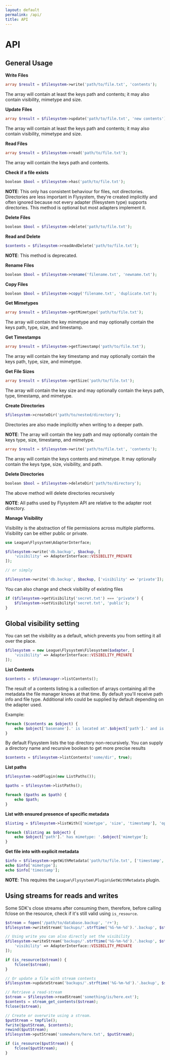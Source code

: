 ```yaml
---
layout: default
permalink: /api/
title: API
---
```


# API

## General Usage

__Write Files__

~~~ php
array $result = $filesystem->write('path/to/file.txt', 'contents');
~~~

The array will contain at least the keys path and contents; it may also
contain visibility, mimetype and size.


__Update Files__

~~~ php
array $result = $filesystem->update('path/to/file.txt', 'new contents');
~~~

The array will contain at least the keys path and contents; it may also
contain visibility, mimetype and size.


__Read Files__

~~~ php
array $result = $filesystem->read('path/to/file.txt');
~~~

The array will contain the keys path and contents.

__Check if a file exists__

~~~ php
boolean $bool = $filesystem->has('path/to/file.txt');
~~~

__NOTE__: This only has consistent behaviour for files, not directories. Directories
are less important in Flysystem, they're created implicitly and often ignored because
not every adapter (filesystem type) supports directories. This method is optional but
most adapters implement it.

__Delete Files__

~~~ php
boolean $bool = $filesystem->delete('path/to/file.txt');
~~~

__Read and Delete__

~~~ php
$contents = $filesystem->readAndDelete('path/to/file.txt');
~~~

__NOTE__: This method is deprecated.

__Rename Files__

~~~ php
boolean $bool = $filesystem->rename('filename.txt', 'newname.txt');
~~~

__Copy Files__

~~~ php
boolean $bool = $filesystem->copy('filename.txt', 'duplicate.txt');
~~~

__Get Mimetypes__

~~~ php
array $result = $filesystem->getMimetype('path/to/file.txt');
~~~

The array will contain the key mimetype and may optionally contain the keys path,
type, size, and timestamp.

__Get Timestamps__

~~~ php
array $result = $filesystem->getTimestamp('path/to/file.txt');
~~~

The array will contain the key timestamp and may optionally contain the keys path,
type, size, and mimetype.

__Get File Sizes__

~~~ php
array $result = $filesystem->getSize('path/to/file.txt');
~~~

The array will contain the key size and may optionally contain the keys path,
type, timestamp, and mimetype.

__Create Directories__

~~~ php
$filesystem->createDir('path/to/nested/directory');
~~~

Directories are also made implicitly when writing to a deeper path.

__NOTE__: The array will contain the key path and may optionally contain the keys
type, size, timestamp, and mimetype.


~~~ php
array $result = $filesystem->write('path/to/file.txt', 'contents');
~~~

The array will contain the keys contents and mimetype. It may optionally contain the keys
type, size, visibility, and path.

__Delete Directories__

~~~ php
boolean $bool = $filesystem->deleteDir('path/to/directory');
~~~
The above method will delete directories recursively

__NOTE__: All paths used by Flysystem API are relative to the adapter root directory.

__Manage Visibility__

Visibility is the abstraction of file permissions across multiple platforms. Visibility can be either public or private.

~~~ php
use League\Flysystem\AdapterInterface;

$filesystem->write('db.backup', $backup, [
    'visibility' => AdapterInterface::VISIBILITY_PRIVATE
]);

// or simply

$filesystem->write('db.backup', $backup, ['visibility' => 'private']);
~~~

You can also change and check visibility of existing files

~~~ php
if ($filesystem->getVisibility('secret.txt') === 'private') {
    $filesystem->setVisibility('secret.txt', 'public');
}
~~~

## Global visibility setting

You can set the visibility as a default, which prevents you from setting it all over the place.

~~~ php
$filesystem = new League\Flysystem\Filesystem($adapter, [
    'visibility' => AdapterInterface::VISIBILITY_PRIVATE
]);
~~~

__List Contents__

~~~ php
$contents = $filemanager->listContents();
~~~

The result of a contents listing is a collection of arrays containing all the metadata the file manager knows at that time. By default you'll receive path info and file type. Additional info could be supplied by default depending on the adapter used.

Example:

~~~ php
foreach ($contents as $object) {
    echo $object['basename'].' is located at'.$object['path'].' and is a '.$object['type'];
}
~~~

By default Flysystem lists the top directory non-recursively. You can supply a directory name and recursive boolean to get more precise results

~~~ php
$contents = $filesystem->listContents('some/dir', true);
~~~

__List paths__

~~~ php
$filesystem->addPlugin(new ListPaths());

$paths = $filesystem->listPaths();

foreach ($paths as $path) {
    echo $path;
}
~~~

__List with ensured presence of specific metadata__

~~~ php
$listing = $filesystem->listWith(['mimetype', 'size', 'timestamp'], 'optional/path/to/dir', true);

foreach ($listing as $object) {
    echo $object['path'].' has mimetype: '.$object['mimetype'];
}
~~~

__Get file into with explicit metadata__

~~~ php
$info = $filesystem->getWithMetadata('path/to/file.txt', ['timestamp', 'mimetype']);
echo $info['mimetype'];
echo $info['timestamp'];
~~~

__NOTE__: This requires the `League\Flysystem\Plugin\GetWithMetadata` plugin.

## Using streams for reads and writes

<p class="message-notice">
Some SDK's close streams after consuming them, therefore, before calling fclose on the resource, check if it's still valid using <code>is_resource</code>.
</p>

~~~ php
$stream = fopen('/path/to/database.backup', 'r+');
$filesystem->writeStream('backups/'.strftime('%G-%m-%d').'.backup', $stream);

// Using write you can also directly set the visibility
$filesystem->writeStream('backups/'.strftime('%G-%m-%d').'.backup', $stream, [
    'visibility' => AdapterInterface::VISIBILITY_PRIVATE
]);

if (is_resource($stream)) {
    fclose($stream);
}

// Or update a file with stream contents
$filesystem->updateStream('backups/'.strftime('%G-%m-%d').'.backup', $stream);

// Retrieve a read-stream
$stream = $filesystem->readStream('something/is/here.ext');
$contents = stream_get_contents($stream);
fclose($stream);

// Create or overwrite using a stream.
$putStream = tmpfile();
fwrite($putStream, $contents);
rewind($putStream);
$filesystem->putStream('somewhere/here.txt', $putStream);

if (is_resource($putStream)) {
    fclose($putStream);
}
~~~
